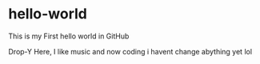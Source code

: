 # hello-world
This is my First hello world in GitHub

Drop-Y Here, I like music and now coding 
i havent change abything yet lol
